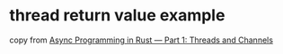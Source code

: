 # thread return value example

copy from [Async Programming in Rust — Part 1: Threads and Channels](https://medium.com/@KevinBGreene/async-programming-in-rust-part-1-threads-and-channels-736f8c87b04e)
